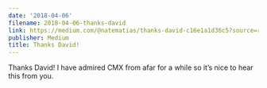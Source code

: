 ```yaml
---
date: '2018-04-06'
filename: 2018-04-06-thanks-david
link: https://medium.com/@natematias/thanks-david-c16e1a1d36c5?source=rss-61f90df70e11------2
publisher: Medium
title: Thanks David!
---
```


Thanks David! I have admired CMX from afar for a while so it’s nice to hear this from you.